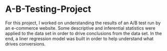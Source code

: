 # A-B-Testing-Project

For this project, I worked on understanding the results of an A/B test run by an e-commerce website. Some descriptive and inferential statistics were applied to the data set in order to drive conclusions from the data set. In the end, a liner regression model was built in order to help understand what drives conversions.
